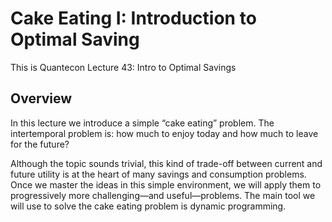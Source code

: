 # Cake Eating I: Introduction to Optimal Saving

This is Quantecon Lecture 43: Intro to Optimal Savings

## Overview

In this lecture we introduce a simple “cake eating” problem. The intertemporal problem is: how much to enjoy today and how much to leave
for the future?

Although the topic sounds trivial, this kind of trade-off between current
and future utility is at the heart of many savings and consumption problems. Once we master the ideas in this simple environment, we will apply them to
progressively more challenging—and useful—problems. The main tool we will use to solve the cake eating problem is dynamic programming.
